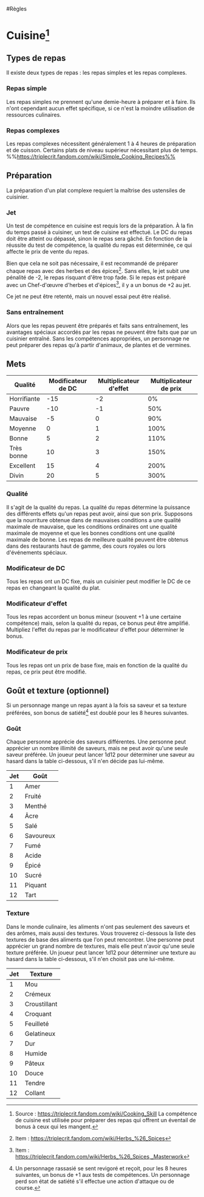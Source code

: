 #Règles 
# Cuisine[^1]
[^1]: Source : https://triplecrit.fandom.com/wiki/Cooking_Skill
La compétence de cuisine est utilisée pour préparer des repas qui offrent un éventail de bonus à ceux qui les mangent.

## Types de repas
Il existe deux types de repas : les repas simples et les repas complexes.

### Repas simple
Les repas simples ne prennent qu'une demie-heure à préparer et à faire. Ils n'ont cependant aucun effet spécifique, si ce n'est la moindre utilisation de ressources culinaires.

### Repas complexes
Les repas complexes nécessitent généralement 1 à 4 heures de préparation et de cuisson. Certains plats de niveau supérieur nécessitant plus de temps.
%%https://triplecrit.fandom.com/wiki/Simple_Cooking_Recipes%%

## Préparation
La préparation d'un plat complexe requiert la maîtrise des ustensiles de cuisinier.

### Jet
Un test de compétence en cuisine est requis lors de la préparation. À la fin du temps passé à cuisiner, un test de cuisine est effectué. Le DC du repas doit être atteint ou dépassé, sinon le repas sera gâché. En fonction de la réussite du test de compétence, la qualité du repas est déterminée, ce qui affecte le prix de vente du repas.

Bien que cela ne soit pas nécessaire, il est recommandé de préparer chaque repas avec des herbes et des épices[^2]. Sans elles, le jet subit une pénalité de -2, le repas risquant d'être trop fade. Si le repas est préparé avec un Chef-d'œuvre d'herbes et d'épices[^3], il y a un bonus de +2 au jet.

[^2]: Item : https://triplecrit.fandom.com/wiki/Herbs_%26_Spices
[^3]: Item : https://triplecrit.fandom.com/wiki/Herbs_%26_Spices,_Masterwork

Ce jet ne peut être retenté, mais un nouvel essai peut être réalisé.

### Sans entraînement
Alors que les repas peuvent être préparés et faits sans entraînement, les avantages spéciaux accordés par les repas ne peuvent être faits que par un cuisinier entraîné. Sans les compétences appropriées, un personnage ne peut préparer des repas qu'à partir d'animaux, de plantes et de vermines.

## Mets
|Qualité|Modificateur de DC|Multiplicateur d'effet|Multiplicateur de prix|
|-|-|-|-|
|Horrifiante|-15|-2|0%|
|Pauvre|-10|-1|50%|
|Mauvaise|-5|0|90%|
|Moyenne|0|1|100%|
|Bonne|5|2|110%|
|Très bonne|10|3|150%|
|Excellent|15|4|200%|
|Divin|20|5|300%|

### Qualité
Il s'agit de la qualité du repas. La qualité du repas détermine la puissance des différents effets qu'un repas peut avoir, ainsi que son prix. Supposons que la nourriture obtenue dans de mauvaises conditions a une qualité maximale de mauvaise, que les conditions ordinaires ont une qualité maximale de moyenne et que les bonnes conditions ont une qualité maximale de bonne. Les repas de meilleure qualité peuvent être obtenus dans des restaurants haut de gamme, des cours royales ou lors d'événements spéciaux.

### Modificateur de DC
Tous les repas ont un DC fixe, mais un cuisinier peut modifier le DC de ce repas en changeant la qualité du plat.

### Modificateur d'effet
Tous les repas accordent un bonus mineur (souvent +1 à une certaine compétence) mais, selon la qualité du repas, ce bonus peut être amplifié. Multipliez l'effet du repas par le modificateur d'effet pour déterminer le bonus.

### Modificateur de prix
Tous les repas ont un prix de base fixe, mais en fonction de la qualité du repas, ce prix peut être modifié.

## Goût et texture (optionnel)
Si un personnage mange un repas ayant à la fois sa saveur et sa texture préférées, son bonus de satiété[^4] est doublé pour les 8 heures suivantes.
[^4]: Un personnage rassasié se sent revigoré et reçoit, pour les 8 heures suivantes, un bonus de +1 aux tests de compétences. Un personnage perd son état de satiété s'il effectue une action d'attaque ou de course.

### Goût
Chaque personne apprécie des saveurs différentes. Une personne peut apprécier un nombre illimité de saveurs, mais ne peut avoir qu'une seule saveur préférée. Un joueur peut lancer 1d12 pour déterminer une saveur au hasard dans la table ci-dessous, s'il n'en décide pas lui-même.

|Jet|Goût|
|-|-|
|1|Amer|
|2|Fruité|
|3|Menthé|
|4|Âcre|
|5|Salé|
|6|Savoureux|
|7|Fumé|
|8|Acide|
|9|Épicé|
|10|Sucré|
|11|Piquant|
|12|Tart|

### Texture
Dans le monde culinaire, les aliments n'ont pas seulement des saveurs et des arômes, mais aussi des textures. Vous trouverez ci-dessous la liste des textures de base des aliments que l'on peut rencontrer. Une personne peut apprécier un grand nombre de textures, mais elle peut n'avoir qu'une seule texture préférée. Un joueur peut lancer 1d12 pour déterminer une texture au hasard dans la table ci-dessous, s'il n'en choisit pas une lui-même.

|Jet|Texture|
|-|-|
|1|Mou|
|2|Crémeux|
|3|Croustillant|
|4|Croquant|
|5|Feuilleté|
|6|Gelatineux|
|7|Dur|
|8|Humide|
|9|Pâteux|
|10|Douce|
|11|Tendre|
|12|Collant|

